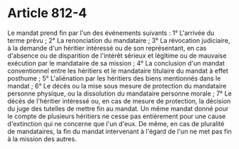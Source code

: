 # Article 812-4

Le mandat prend fin par l'un des événements suivants :   1° L'arrivée du terme prévu ;   2° La renonciation du mandataire ;   3° La révocation judiciaire, à la demande d'un héritier intéressé ou de son représentant, en cas d'absence ou de disparition de l'intérêt sérieux et légitime ou de mauvaise exécution par le mandataire de sa mission ;   4° La conclusion d'un mandat conventionnel entre les héritiers et le mandataire titulaire du mandat à effet posthume ;   5° L'aliénation par les héritiers des biens mentionnés dans le mandat ;   6° Le décès ou la mise sous mesure de protection du mandataire personne physique, ou la dissolution du mandataire personne morale ;   7° Le décès de l'héritier intéressé ou, en cas de mesure de protection, la décision du juge des tutelles de mettre fin au mandat.   Un même mandat donné pour le compte de plusieurs héritiers ne cesse pas entièrement pour une cause d'extinction qui ne concerne que l'un d'eux. De même, en cas de pluralité de mandataires, la fin du mandat intervenant à l'égard de l'un ne met pas fin à la mission des autres.